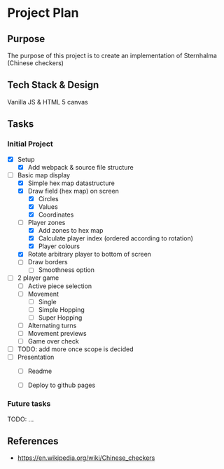 # Project Plan

## Purpose
The purpose of this project is to create an implementation of Sternhalma (Chinese checkers)


## Tech Stack & Design
Vanilla JS & HTML 5 canvas


## Tasks
### Initial Project
- [x] Setup
    - [x] Add webpack & source file structure
- [ ] Basic map display
    - [x] Simple hex map datastructure
    - [x] Draw field (hex map) on screen
        - [x] Circles
        - [x] Values
        - [x] Coordinates
    - [ ] Player zones
        - [x] Add zones to hex map
        - [x] Calculate player index (ordered according to rotation)
        - [x] Player colours
    - [x] Rotate arbitrary player to bottom of screen
    - [ ] Draw borders
        - [ ] Smoothness option
- [ ] 2 player game
    - [ ] Active piece selection
    - [ ] Movement
        - [ ] Single
        - [ ] Simple Hopping
        - [ ] Super Hopping
    - [ ] Alternating turns
    - [ ] Movement previews
    - [ ] Game over check
- [ ] TODO: add more once scope is decided
- [ ] Presentation
    - [ ] Readme
    - [ ] Deploy to github pages


### Future tasks
TODO: ...

## References
- https://en.wikipedia.org/wiki/Chinese_checkers